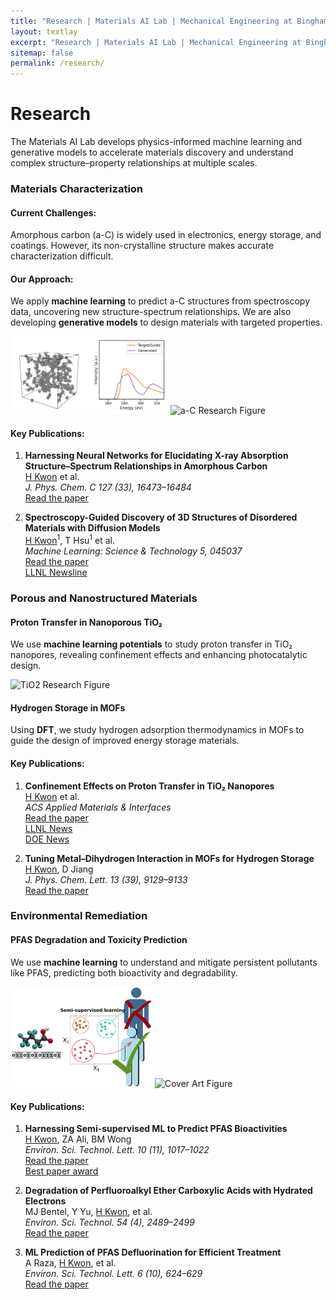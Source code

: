 ```yaml
---
title: "Research | Materials AI Lab | Mechanical Engineering at Binghamton University"
layout: textlay
excerpt: "Research | Materials AI Lab | Mechanical Engineering at Binghamton University"
sitemap: false
permalink: /research/
---
```


# Research

The Materials AI Lab develops physics-informed machine learning and generative models to accelerate materials discovery and understand complex structure–property relationships at multiple scales.

### Materials Characterization

#### Current Challenges:
Amorphous carbon (a-C) is widely used in electronics, energy storage, and coatings. However, its non-crystalline structure makes accurate characterization difficult.

#### Our Approach:
We apply <b>machine learning</b> to predict a-C structures from spectroscopy data, uncovering new structure-spectrum relationships. We are also developing <b>generative models</b> to design materials with targeted properties.

<img src="/images/a-C_generation-with_plot.gif" alt="a-C Inverse Design Research Figure" style="width: 50%;"/>
<img src="/images/jpccck.2023.127.issue-33.xlargecover-2.jpg" alt="a-C Research Figure" style="width: 50%;"/>

#### Key Publications:
1. **Harnessing Neural Networks for Elucidating X-ray Absorption Structure–Spectrum Relationships in Amorphous Carbon**  
   <u>H Kwon</u> et al.  
   *J. Phys. Chem. C 127 (33), 16473–16484*  
   [Read the paper](https://pubs.acs.org/doi/abs/10.1021/acs.jpcc.3c02029)

2. **Spectroscopy-Guided Discovery of 3D Structures of Disordered Materials with Diffusion Models**  
   <u>H Kwon</u><sup>1</sup>, T Hsu<sup>1</sup> et al.  
   *Machine Learning: Science & Technology 5, 045037*  
   [Read the paper](https://iopscience.iop.org/article/10.1088/2632-2153/ad8c10/pdf)  
   [LLNL Newsline](https://www.llnl.gov/article/52146/predicting-atomic-structures-proves-useful-energy-sustainability)

### Porous and Nanostructured Materials

#### Proton Transfer in Nanoporous TiO₂
We use <b>machine learning potentials</b> to study proton transfer in TiO₂ nanopores, revealing confinement effects and enhancing photocatalytic design.

<img src="/images/aamick.2024.16.issue-24.xlargecover-3-3.jpg" alt="TiO2 Research Figure" style="width: 50%;"/>

#### Hydrogen Storage in MOFs
Using <b>DFT</b>, we study hydrogen adsorption thermodynamics in MOFs to guide the design of improved energy storage materials.

#### Key Publications:
1. **Confinement Effects on Proton Transfer in TiO₂ Nanopores**  
   <u>H Kwon</u> et al.  
   *ACS Applied Materials & Interfaces*  
   [Read the paper](https://pubs.acs.org/doi/abs/10.1021/acsami.4c02339)  
   [LLNL News](https://www.llnl.gov/article/51441/nano-confinement-may-be-key-improving-hydrogen-production)  
   [DOE News](https://www.energy.gov/eere/h2awsm/articles/hydrogen-team-research-featured-cover-acs-applied-materials-interfaces)

2. **Tuning Metal–Dihydrogen Interaction in MOFs for Hydrogen Storage**  
   <u>H Kwon</u>, D Jiang  
   *J. Phys. Chem. Lett. 13 (39), 9129–9133*  
   [Read the paper](https://pubs.acs.org/doi/abs/10.1021/acs.jpclett.2c02628)

### Environmental Remediation

#### PFAS Degradation and Toxicity Prediction
We use <b>machine learning</b> to understand and mitigate persistent pollutants like PFAS, predicting both bioactivity and degradability.

<img src="/images/images_large_ez2c00530_0005.jpeg" alt="PFAS Research Figure" style="width: 45%; height: auto;"/>
<img src="/images/estlcu.2019.6.issue-10.xlargecover-2.jpg" alt="Cover Art Figure" style="width: 45%; height: auto;"/>

#### Key Publications:
1. **Harnessing Semi-supervised ML to Predict PFAS Bioactivities**  
   <u>H Kwon</u>, ZA Ali, BM Wong  
   *Environ. Sci. Technol. Lett. 10 (11), 1017–1022*  
   [Read the paper](https://pubs.acs.org/doi/abs/10.1021/acs.estlett.2c00530)  
   [Best paper award](https://pubs.acs.org/doi/full/10.1021/acs.estlett.4c00981)

2. **Degradation of Perfluoroalkyl Ether Carboxylic Acids with Hydrated Electrons**  
   MJ Bentel, Y Yu, <u>H Kwon</u>, et al.  
   *Environ. Sci. Technol. 54 (4), 2489–2499*  
   [Read the paper](https://pubs.acs.org/doi/abs/10.1021/acs.est.9b05869)

3. **ML Prediction of PFAS Defluorination for Efficient Treatment**  
   A Raza, <u>H Kwon</u>, et al.  
   *Environ. Sci. Technol. Lett. 6 (10), 624–629*  
   [Read the paper](https://pubs.acs.org/doi/abs/10.1021/acs.estlett.9b00476)

